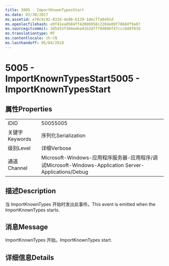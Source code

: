 ```yaml
---
title: 5005 - ImportKnownTypesStart
ms.date: 03/30/2017
ms.assetid: e70c9c92-833d-4e88-b129-1decf7a0491d
ms.openlocfilehash: e9f41ea0584ff42006958c228de09f7868df9a07
ms.sourcegitcommit: 3d5d33f384eeba41b2dff79d096f47ccc8d8f03d
ms.translationtype: MT
ms.contentlocale: zh-CN
ms.lasthandoff: 05/04/2018
---
```

# <a name="5005---importknowntypesstart"></a><span data-ttu-id="e50f1-102">5005 - ImportKnownTypesStart</span><span class="sxs-lookup"><span data-stu-id="e50f1-102">5005 - ImportKnownTypesStart</span></span>
## <a name="properties"></a><span data-ttu-id="e50f1-103">属性</span><span class="sxs-lookup"><span data-stu-id="e50f1-103">Properties</span></span>  
  
|||  
|-|-|  
|<span data-ttu-id="e50f1-104">ID</span><span class="sxs-lookup"><span data-stu-id="e50f1-104">ID</span></span>|<span data-ttu-id="e50f1-105">5005</span><span class="sxs-lookup"><span data-stu-id="e50f1-105">5005</span></span>|  
|<span data-ttu-id="e50f1-106">关键字</span><span class="sxs-lookup"><span data-stu-id="e50f1-106">Keywords</span></span>|<span data-ttu-id="e50f1-107">序列化</span><span class="sxs-lookup"><span data-stu-id="e50f1-107">Serialization</span></span>|  
|<span data-ttu-id="e50f1-108">级别</span><span class="sxs-lookup"><span data-stu-id="e50f1-108">Level</span></span>|<span data-ttu-id="e50f1-109">详细</span><span class="sxs-lookup"><span data-stu-id="e50f1-109">Verbose</span></span>|  
|<span data-ttu-id="e50f1-110">通道</span><span class="sxs-lookup"><span data-stu-id="e50f1-110">Channel</span></span>|<span data-ttu-id="e50f1-111">Microsoft-Windows-应用程序服务器-应用程序/调试</span><span class="sxs-lookup"><span data-stu-id="e50f1-111">Microsoft-Windows-Application Server-Applications/Debug</span></span>|  
  
## <a name="description"></a><span data-ttu-id="e50f1-112">描述</span><span class="sxs-lookup"><span data-stu-id="e50f1-112">Description</span></span>  
 <span data-ttu-id="e50f1-113">当 ImportKnownTypes 开始时发出此事件。</span><span class="sxs-lookup"><span data-stu-id="e50f1-113">This event is emitted when the ImportKnownTypes starts.</span></span>  
  
## <a name="message"></a><span data-ttu-id="e50f1-114">消息</span><span class="sxs-lookup"><span data-stu-id="e50f1-114">Message</span></span>  
 <span data-ttu-id="e50f1-115">ImportKnownTypes 开始。</span><span class="sxs-lookup"><span data-stu-id="e50f1-115">ImportKnownTypes start.</span></span>  
  
## <a name="details"></a><span data-ttu-id="e50f1-116">详细信息</span><span class="sxs-lookup"><span data-stu-id="e50f1-116">Details</span></span>
